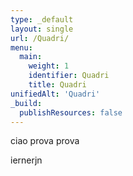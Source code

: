 ```yaml
---
type: _default
layout: single
url: /Quadri/
menu:
  main:
    weight: 1
    identifier: Quadri
    title: Quadri
unifiedAlt: 'Quadri'
_build:
  publishResources: false
---
```

ciao prova prova

iernerjn